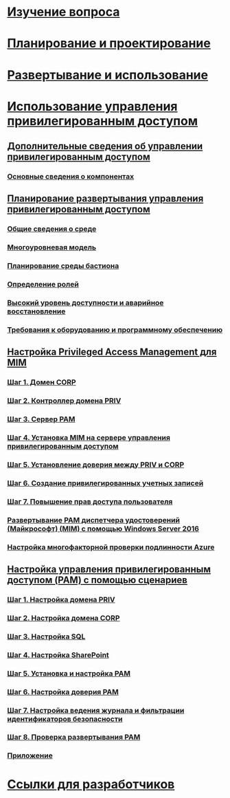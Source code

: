 # [Изучение вопроса](/microsoft-identity-manager/understand-explore/microsoft-identity-manager-2016)
# [Планирование и проектирование](/microsoft-identity-manager/plan-design/microsoft-identity-manager-2016-supported-platforms)
# [Развертывание и использование](/microsoft-identity-manager/deploy-use/microsoft-identity-manager-deploy)
# [Использование управления привилегированным доступом](privileged-identity-management-for-active-directory-domain-services.md)
## [Дополнительные сведения об управлении привилегированным доступом](privileged-identity-management-for-active-directory-domain-services.md)
### [Основные сведения о компонентах](principles-of-operation.md)
## [Планирование развертывания управления привилегированным доступом](environment-overview.md)
### [Общие сведения о среде](environment-overview.md)
### [Многоуровневая модель](tier-model-for-partitioning-administrative-privileges.md)
### [Планирование среды бастиона](planning-bastion-environment.md)
### [Определение ролей](defining-roles-for-pam.md)
### [Высокий уровень доступности и аварийное восстановление](high-availability-disaster-recovery-considerations-bastion-environment.md)
### [Требования к оборудованию и программному обеспечению](hardware-software-requirements.md)
## [Настройка Privileged Access Management для MIM](configuring-mim-environment-for-pam.md)
### [Шаг 1. Домен CORP](step-1-prepare-corp-domain.md)
### [Шаг 2. Контроллер домена PRIV](step-2-prepare-priv-domain-controller.md)
### [Шаг 3. Сервер PAM](step-3-prepare-pam-server.md)
### [Шаг 4. Установка MIM на сервере управления привилегированным доступом](step-4-install-mim-components-on-pam-server.md)
### [Шаг 5. Установление доверия между PRIV и CORP](step-5-establish-trust-between-priv-corp-forests.md)
### [Шаг 6. Создание привилегированных учетных записей](step-6-transition-group-to-pam.md)
### [Шаг 7. Повышение прав доступа пользователя](step-7-elevate-user-access.md)
### [Развертывание PAM диспетчера удостоверений (Майкрософт) (MIM) с помощью Windows Server 2016](deploy-pam-with-windows-server-2016.md)
### [Настройка многофакторной проверки подлинности Azure](use-azure-mfa-for-activation.md)
## [Настройка управления привилегированным доступом (PAM) с помощью сценариев](sp1-pam-configure-using-scripts.md)
### [Шаг 1. Настройка домена PRIV](sp1-step1-configuring-priv-domain.md)
### [Шаг 2. Настройка домена CORP](sp1-step2-configuring-corp-domain.md)
### [Шаг 3. Настройка SQL](sp1-step3-installing-configuring-sql.md)
### [Шаг 4. Настройка SharePoint](sp1-step4-configuring-sharepoint.md)
### [Шаг 5. Установка и настройка PAM](sp1-step5-configuring-pam.md)
### [Шаг 6. Настройка доверия PAM](sp1-step6-setup-pam-trust.md)
### [Шаг 7. Настройка ведения журнала и фильтрации идентификаторов безопасности](sp1-step7-setup-sidhistory-sidfiltering.md)
### [Шаг 8. Проверка развертывания PAM](sp1-step8-pam-deployment-verification.md)
### [Приложение](sp1-pam-deployment-addendum.md)
# [Ссылки для разработчиков](/microsoft-identity-manager/reference/microsoft-identity-manager-2016-developer-reference)


<!--HONumber=Feb17_HO3-->


